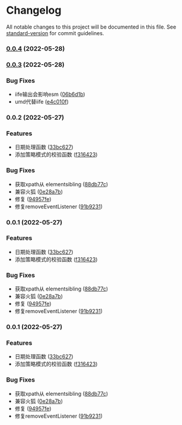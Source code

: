 # Changelog

All notable changes to this project will be documented in this file. See [standard-version](https://github.com/conventional-changelog/standard-version) for commit guidelines.

### [0.0.4](https://github.com/BreathlessWay/zUtil-store/compare/v0.0.3...v0.0.4) (2022-05-28)

### [0.0.3](https://github.com/BreathlessWay/zUtil-store/compare/v0.0.2...v0.0.3) (2022-05-28)


### Bug Fixes

* iife输出会影响esm ([06b6d1b](https://github.com/BreathlessWay/zUtil-store/commit/06b6d1b7eeaf6afa2ef076743ba200cf342a5894))
* umd代替iife ([e4c010f](https://github.com/BreathlessWay/zUtil-store/commit/e4c010feed824ab215fa28574b8d77cafc594a93))

### 0.0.2 (2022-05-27)


### Features

* 日期处理函数 ([33bc627](https://github.com/BreathlessWay/zUtil-store/commit/33bc627974cbce55b73e675439e21acca1c54670))
* 添加策略模式的校验函数 ([f316423](https://github.com/BreathlessWay/zUtil-store/commit/f316423a20134905bc948acbc8f5619aa7581fd3))


### Bug Fixes

* 获取xpath从 elementsibling ([88db77c](https://github.com/BreathlessWay/zUtil-store/commit/88db77cbec8c84be388e01347ca65473507a8bec))
* 兼容火狐 ([0e28a7b](https://github.com/BreathlessWay/zUtil-store/commit/0e28a7b2ce05f08f6a079eaa56dbc16d07e3e577))
* 修复 ([94957fe](https://github.com/BreathlessWay/zUtil-store/commit/94957fe6abee6c725c7d47d87c96843d6ff200fd))
* 修复removeEventListener ([91b9231](https://github.com/BreathlessWay/zUtil-store/commit/91b9231251fdc68cb502ba571ba17251b97e628a))

### 0.0.1 (2022-05-27)


### Features

* 日期处理函数 ([33bc627](https://github.com/BreathlessWay/zUtil-store/commit/33bc627974cbce55b73e675439e21acca1c54670))
* 添加策略模式的校验函数 ([f316423](https://github.com/BreathlessWay/zUtil-store/commit/f316423a20134905bc948acbc8f5619aa7581fd3))


### Bug Fixes

* 获取xpath从 elementsibling ([88db77c](https://github.com/BreathlessWay/zUtil-store/commit/88db77cbec8c84be388e01347ca65473507a8bec))
* 兼容火狐 ([0e28a7b](https://github.com/BreathlessWay/zUtil-store/commit/0e28a7b2ce05f08f6a079eaa56dbc16d07e3e577))
* 修复 ([94957fe](https://github.com/BreathlessWay/zUtil-store/commit/94957fe6abee6c725c7d47d87c96843d6ff200fd))
* 修复removeEventListener ([91b9231](https://github.com/BreathlessWay/zUtil-store/commit/91b9231251fdc68cb502ba571ba17251b97e628a))

### 0.0.1 (2022-05-27)


### Features

* 日期处理函数 ([33bc627](https://github.com/BreathlessWay/zUtil-store/commit/33bc627974cbce55b73e675439e21acca1c54670))
* 添加策略模式的校验函数 ([f316423](https://github.com/BreathlessWay/zUtil-store/commit/f316423a20134905bc948acbc8f5619aa7581fd3))


### Bug Fixes

* 获取xpath从 elementsibling ([88db77c](https://github.com/BreathlessWay/zUtil-store/commit/88db77cbec8c84be388e01347ca65473507a8bec))
* 兼容火狐 ([0e28a7b](https://github.com/BreathlessWay/zUtil-store/commit/0e28a7b2ce05f08f6a079eaa56dbc16d07e3e577))
* 修复 ([94957fe](https://github.com/BreathlessWay/zUtil-store/commit/94957fe6abee6c725c7d47d87c96843d6ff200fd))
* 修复removeEventListener ([91b9231](https://github.com/BreathlessWay/zUtil-store/commit/91b9231251fdc68cb502ba571ba17251b97e628a))
